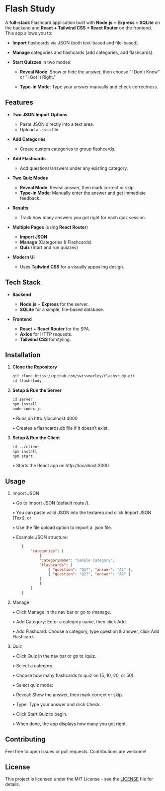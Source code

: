 # Flash Study

A **full-stack** Flashcard application built with **Node.js + Express + SQLite** on the backend and **React + Tailwind CSS + React Router** on the frontend. This app allows you to:

- **Import** flashcards via JSON (both text-based and file-based).

- **Manage** categories and flashcards (add categories, add flashcards).

- **Start Quizzes** in two modes:

   - **Reveal Mode**: Show or hide the answer, then choose "I Don't Know" or "I Got It Right."

   - **Type-in Mode**: Type your answer manually and check correctness.

## Features

- **Two JSON Import Options**  
  - Paste JSON directly into a text area.  
  - Upload a `.json` file.
  
- **Add Categories**  
  - Create custom categories to group flashcards.

- **Add Flashcards**  
  - Add questions/answers under any existing category.

- **Two Quiz Modes**  
  - **Reveal Mode**: Reveal answer, then mark correct or skip.  
  - **Type-in Mode**: Manually enter the answer and get immediate feedback.

- **Results**  
  - Track how many answers you got right for each quiz session.

- **Multiple Pages** (using **React Router**)  
  - **Import JSON**  
  - **Manage** (Categories & Flashcards)  
  - **Quiz** (Start and run quizzes)

- **Modern UI**  
  - Uses **Tailwind CSS** for a visually appealing design.

## Tech Stack

- **Backend**  
  - **Node.js** + **Express** for the server.  
  - **SQLite** for a simple, file-based database.

- **Frontend**  
  - **React** + **React Router** for the SPA.  
  - **Axios** for HTTP requests.  
  - **Tailwind CSS** for styling.

## Installation

1. **Clone the Repository**

   ```bash
   git clone https://github.com/swissmarley/flashstudy.git
   cd flashstudy
   ```

2.	**Setup & Run the Server**

    ```bash
    cd server
    npm install
    node index.js
    ```

    •	Runs on http://localhost:4000

	•	Creates a flashcards.db file if it doesn’t exist.


3.	**Setup & Run the Client**

    ```bash
    cd ../client
    npm install
    npm start
    ```

    •	Starts the React app on http://localhost:3000.


## Usage

1.	Import JSON

	•	Go to Import JSON (default route /).

	•	You can paste valid JSON into the textarea and click Import JSON (Text), or

	•	Use the file upload option to import a .json file.

	•	Example JSON structure:

    ```json
        {
            "categories": [
                {
                "categoryName": "Sample Category",
                "flashcards": [
                    { "question": "Q1?", "answer": "A1" },
                    { "question": "Q2?", "answer": "A2" }
                ]
                }
            ]
        }
    ```

2.	Manage
   
	•	Click Manage in the nav bar or go to /manage.

	•	Add Category: Enter a category name, then click Add.

	•	Add Flashcard: Choose a category, type question & answer, click Add Flashcard.

4.	Quiz

	•	Click Quiz in the nav bar or go to /quiz.

	•	Select a category.

	•	Choose how many flashcards to quiz on (5, 10, 20, or 50).

	•	Select quiz mode:

	•	Reveal: Show the answer, then mark correct or skip.

	•	Type: Type your answer and click Check.

	•	Click Start Quiz to begin.

	•	When done, the app displays how many you got right.



## Contributing

Feel free to open issues or pull requests. Contributions are welcome!

## License

This project is licensed under the MIT License - see the [LICENSE](LICENSE) file for details.
